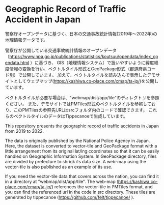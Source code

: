 # Geographic Record of Traffic Accident in Japan 
警察庁オープンデータに基づく、日本の交通事故統計情報(2019年〜2022年)の地理情報データです。

警察庁が公開している交通事故統計情報のオープンデータ（https://www.npa.go.jp/publications/statistics/koutsuu/opendata/index_opendata.html ）に基づき、
GIS（地理情報システム）で扱いやすいように緯度経度情報の変換を行い、ベクトルタイル形式とGeoPackage形式（都道府県コード別）で公開しています。
加えて、ベクトルタイルを読み込んで表示したデモサイトとしてウェブマップ(https://kashiwa.co-place.com/cmap/ta-jp/)を公開しています。

ベクトルタイルが必要な場合は、"webmap/dist/app/tile"のディレクトリを参照ください。
また、デモサイトではPMTiles形式のベクトルタイルを参照しており、このPMTilesの参照先URLはsrcフォルダ内のコードで確認できます。
これらのベクトルタイルのデータはTippecanoeで生成しています。

This repository presents the geographic record of traffic accidents in Japan from 2019 to 2022.

The data is originally published by the National Police Agency in Japan.
Here, the dataset is converted to vector-tile and GeoPackage format with a little arrangement from its original lat/lng coordinates 
so that it can be easily handled on Geographic Information System.
In GeoPackage directory, files are divided by prefecture to shrink its data size.
A web-map using the vector-tile is also published as an example of its use.

If you need the vector-tile data that covers across the nation, you can find it in a directory at "webmap/dist/app/tile".
The web-map (https://kashiwa.co-place.com/cmap/ta-jp/) references the vector-tile in PMTiles format, and you can find the referenced url in the code in src directory.
These tiles are generated by tippecanoe (https://github.com/felt/tippecanoe/ ).
